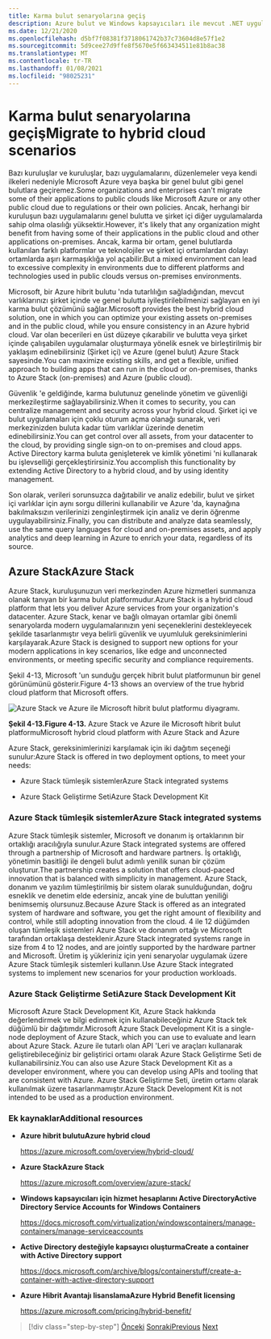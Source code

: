 ```yaml
---
title: Karma bulut senaryolarına geçiş
description: Azure bulut ve Windows kapsayıcıları ile mevcut .NET uygulamalarını modernleştirin | Karma bulut senaryolarına geçiş
ms.date: 12/21/2020
ms.openlocfilehash: d5bf7f08381f3718061742b37c73604d8e57f1e2
ms.sourcegitcommit: 5d9cee27d9ffe8f5670e5f663434511e81b8ac38
ms.translationtype: MT
ms.contentlocale: tr-TR
ms.lasthandoff: 01/08/2021
ms.locfileid: "98025231"
---
```

# <a name="migrate-to-hybrid-cloud-scenarios"></a><span data-ttu-id="716f7-103">Karma bulut senaryolarına geçiş</span><span class="sxs-lookup"><span data-stu-id="716f7-103">Migrate to hybrid cloud scenarios</span></span>

<span data-ttu-id="716f7-104">Bazı kuruluşlar ve kuruluşlar, bazı uygulamalarını, düzenlemeler veya kendi ilkeleri nedeniyle Microsoft Azure veya başka bir genel bulut gibi genel bulutlara geçiremez.</span><span class="sxs-lookup"><span data-stu-id="716f7-104">Some organizations and enterprises can't migrate some of their applications to public clouds like Microsoft Azure or any other public cloud due to regulations or their own policies.</span></span> <span data-ttu-id="716f7-105">Ancak, herhangi bir kuruluşun bazı uygulamalarını genel bulutta ve şirket içi diğer uygulamalarda sahip olma olasılığı yüksektir.</span><span class="sxs-lookup"><span data-stu-id="716f7-105">However, it's likely that any organization might benefit from having some of their applications in the public cloud and other applications on-premises.</span></span> <span data-ttu-id="716f7-106">Ancak, karma bir ortam, genel bulutlarda kullanılan farklı platformlar ve teknolojiler ve şirket içi ortamlardan dolayı ortamlarda aşırı karmaşıklığa yol açabilir.</span><span class="sxs-lookup"><span data-stu-id="716f7-106">But a mixed environment can lead to excessive complexity in environments due to different platforms and technologies used in public clouds versus on-premises environments.</span></span>

<span data-ttu-id="716f7-107">Microsoft, bir Azure hibrit bulutu 'nda tutarlılığın sağladığından, mevcut varlıklarınızı şirket içinde ve genel bulutta iyileştirilebilmenizi sağlayan en iyi karma bulut çözümünü sağlar.</span><span class="sxs-lookup"><span data-stu-id="716f7-107">Microsoft provides the best hybrid cloud solution, one in which you can optimize your existing assets on-premises and in the public cloud, while you ensure consistency in an Azure hybrid cloud.</span></span> <span data-ttu-id="716f7-108">Var olan becerileri en üst düzeye çıkarabilir ve bulutta veya şirket içinde çalışabilen uygulamalar oluşturmaya yönelik esnek ve birleştirilmiş bir yaklaşım edinebilirsiniz (Şirket içi) ve Azure (genel bulut) Azure Stack sayesinde.</span><span class="sxs-lookup"><span data-stu-id="716f7-108">You can maximize existing skills, and get a flexible, unified approach to building apps that can run in the cloud or on-premises, thanks to Azure Stack (on-premises) and Azure (public cloud).</span></span>

<span data-ttu-id="716f7-109">Güvenlik 'e geldiğinde, karma bulutunuz genelinde yönetim ve güvenliği merkezileştirme sağlayabilirsiniz.</span><span class="sxs-lookup"><span data-stu-id="716f7-109">When it comes to security, you can centralize management and security across your hybrid cloud.</span></span> <span data-ttu-id="716f7-110">Şirket içi ve bulut uygulamaları için çoklu oturum açma olanağı sunarak, veri merkezinizden buluta kadar tüm varlıklar üzerinde denetim edinebilirsiniz.</span><span class="sxs-lookup"><span data-stu-id="716f7-110">You can get control over all assets, from your datacenter to the cloud, by providing single sign-on to on-premises and cloud apps.</span></span> <span data-ttu-id="716f7-111">Active Directory karma buluta genişleterek ve kimlik yönetimi 'ni kullanarak bu işlevselliği gerçekleştirirsiniz.</span><span class="sxs-lookup"><span data-stu-id="716f7-111">You accomplish this functionality by extending Active Directory to a hybrid cloud, and by using identity management.</span></span>

<span data-ttu-id="716f7-112">Son olarak, verileri sorunsuzca dağıtabilir ve analiz edebilir, bulut ve şirket içi varlıklar için aynı sorgu dillerini kullanabilir ve Azure 'da, kaynağına bakılmaksızın verilerinizi zenginleştirmek için analiz ve derin öğrenme uygulayabilirsiniz.</span><span class="sxs-lookup"><span data-stu-id="716f7-112">Finally, you can distribute and analyze data seamlessly, use the same query languages for cloud and on-premises assets, and apply analytics and deep learning in Azure to enrich your data, regardless of its source.</span></span>

## <a name="azure-stack"></a><span data-ttu-id="716f7-113">Azure Stack</span><span class="sxs-lookup"><span data-stu-id="716f7-113">Azure Stack</span></span>

<span data-ttu-id="716f7-114">Azure Stack, kuruluşunuzun veri merkezinden Azure hizmetleri sunmanıza olanak tanıyan bir karma bulut platformudur.</span><span class="sxs-lookup"><span data-stu-id="716f7-114">Azure Stack is a hybrid cloud platform that lets you deliver Azure services from your organization's datacenter.</span></span> <span data-ttu-id="716f7-115">Azure Stack, kenar ve bağlı olmayan ortamlar gibi önemli senaryolarda modern uygulamalarınızın yeni seçeneklerini destekleyecek şekilde tasarlanmıştır veya belirli güvenlik ve uyumluluk gereksinimlerini karşılayarak.</span><span class="sxs-lookup"><span data-stu-id="716f7-115">Azure Stack is designed to support new options for your modern applications in key scenarios, like edge and unconnected environments, or meeting specific security and compliance requirements.</span></span>

<span data-ttu-id="716f7-116">Şekil 4-13, Microsoft 'un sunduğu gerçek hibrit bulut platformunun bir genel görünümünü gösterir.</span><span class="sxs-lookup"><span data-stu-id="716f7-116">Figure 4-13 shows an overview of the true hybrid cloud platform that Microsoft offers.</span></span>

![Azure Stack ve Azure ile Microsoft hibrit bulut platformu diyagramı.](./media/migrate-to-hybrid-cloud-scenarios/microsoft-hybrid-cloud-platform.png)

<span data-ttu-id="716f7-118">**Şekil 4-13.**</span><span class="sxs-lookup"><span data-stu-id="716f7-118">**Figure 4-13.**</span></span> <span data-ttu-id="716f7-119">Azure Stack ve Azure ile Microsoft hibrit bulut platformu</span><span class="sxs-lookup"><span data-stu-id="716f7-119">Microsoft hybrid cloud platform with Azure Stack and Azure</span></span>

<span data-ttu-id="716f7-120">Azure Stack, gereksinimlerinizi karşılamak için iki dağıtım seçeneği sunulur:</span><span class="sxs-lookup"><span data-stu-id="716f7-120">Azure Stack is offered in two deployment options, to meet your needs:</span></span>

- <span data-ttu-id="716f7-121">Azure Stack tümleşik sistemler</span><span class="sxs-lookup"><span data-stu-id="716f7-121">Azure Stack integrated systems</span></span>

- <span data-ttu-id="716f7-122">Azure Stack Geliştirme Seti</span><span class="sxs-lookup"><span data-stu-id="716f7-122">Azure Stack Development Kit</span></span>

### <a name="azure-stack-integrated-systems"></a><span data-ttu-id="716f7-123">Azure Stack tümleşik sistemler</span><span class="sxs-lookup"><span data-stu-id="716f7-123">Azure Stack integrated systems</span></span>

<span data-ttu-id="716f7-124">Azure Stack tümleşik sistemler, Microsoft ve donanım iş ortaklarının bir ortaklığı aracılığıyla sunulur.</span><span class="sxs-lookup"><span data-stu-id="716f7-124">Azure Stack integrated systems are offered through a partnership of Microsoft and hardware partners.</span></span> <span data-ttu-id="716f7-125">İş ortaklığı, yönetimin basitliği ile dengeli bulut adımlı yenilik sunan bir çözüm oluşturur.</span><span class="sxs-lookup"><span data-stu-id="716f7-125">The partnership creates a solution that offers cloud-paced innovation that is balanced with simplicity in management.</span></span> <span data-ttu-id="716f7-126">Azure Stack, donanım ve yazılım tümleştirilmiş bir sistem olarak sunulduğundan, doğru esneklik ve denetim elde edersiniz, ancak yine de buluttan yeniliği benimsemiş olursunuz.</span><span class="sxs-lookup"><span data-stu-id="716f7-126">Because Azure Stack is offered as an integrated system of hardware and software, you get the right amount of flexibility and control, while still adopting innovation from the cloud.</span></span> <span data-ttu-id="716f7-127">4 ile 12 düğümden oluşan tümleşik sistemleri Azure Stack ve donanım ortağı ve Microsoft tarafından ortaklaşa desteklenir.</span><span class="sxs-lookup"><span data-stu-id="716f7-127">Azure Stack integrated systems range in size from 4 to 12 nodes, and are jointly supported by the hardware partner and Microsoft.</span></span> <span data-ttu-id="716f7-128">Üretim iş yükleriniz için yeni senaryolar uygulamak üzere Azure Stack tümleşik sistemleri kullanın.</span><span class="sxs-lookup"><span data-stu-id="716f7-128">Use Azure Stack integrated systems to implement new scenarios for your production workloads.</span></span>

### <a name="azure-stack-development-kit"></a><span data-ttu-id="716f7-129">Azure Stack Geliştirme Seti</span><span class="sxs-lookup"><span data-stu-id="716f7-129">Azure Stack Development Kit</span></span>

<span data-ttu-id="716f7-130">Microsoft Azure Stack Development Kit, Azure Stack hakkında değerlendirmek ve bilgi edinmek için kullanabileceğiniz Azure Stack tek düğümlü bir dağıtımdır.</span><span class="sxs-lookup"><span data-stu-id="716f7-130">Microsoft Azure Stack Development Kit is a single-node deployment of Azure Stack, which you can use to evaluate and learn about Azure Stack.</span></span> <span data-ttu-id="716f7-131">Azure ile tutarlı olan API 'Leri ve araçları kullanarak geliştirebileceğiniz bir geliştirici ortamı olarak Azure Stack Geliştirme Seti de kullanabilirsiniz.</span><span class="sxs-lookup"><span data-stu-id="716f7-131">You can also use Azure Stack Development Kit as a developer environment, where you can develop using APIs and tooling that are consistent with Azure.</span></span> <span data-ttu-id="716f7-132">Azure Stack Geliştirme Seti, üretim ortamı olarak kullanılmak üzere tasarlanmamıştır.</span><span class="sxs-lookup"><span data-stu-id="716f7-132">Azure Stack Development Kit is not intended to be used as a production environment.</span></span>

### <a name="additional-resources"></a><span data-ttu-id="716f7-133">Ek kaynaklar</span><span class="sxs-lookup"><span data-stu-id="716f7-133">Additional resources</span></span>

- <span data-ttu-id="716f7-134">**Azure hibrit bulutu**</span><span class="sxs-lookup"><span data-stu-id="716f7-134">**Azure hybrid cloud**</span></span>

    <https://azure.microsoft.com/overview/hybrid-cloud/>

- <span data-ttu-id="716f7-135">**Azure Stack**</span><span class="sxs-lookup"><span data-stu-id="716f7-135">**Azure Stack**</span></span>

    <https://azure.microsoft.com/overview/azure-stack/>

- <span data-ttu-id="716f7-136">**Windows kapsayıcıları için hizmet hesaplarını Active Directory**</span><span class="sxs-lookup"><span data-stu-id="716f7-136">**Active Directory Service Accounts for Windows Containers**</span></span>

    <https://docs.microsoft.com/virtualization/windowscontainers/manage-containers/manage-serviceaccounts>

- <span data-ttu-id="716f7-137">**Active Directory desteğiyle kapsayıcı oluşturma**</span><span class="sxs-lookup"><span data-stu-id="716f7-137">**Create a container with Active Directory support**</span></span>

    <https://docs.microsoft.com/archive/blogs/containerstuff/create-a-container-with-active-directory-support>

- <span data-ttu-id="716f7-138">**Azure Hibrit Avantajı lisanslama**</span><span class="sxs-lookup"><span data-stu-id="716f7-138">**Azure Hybrid Benefit licensing**</span></span>

    <https://azure.microsoft.com/pricing/hybrid-benefit/>

>[!div class="step-by-step"]
><span data-ttu-id="716f7-139">[Önceki](life-cycle-ci-cd-pipelines-devops-tools.md) 
> [Sonraki](../walkthroughs-technical-get-started-overview.md)</span><span class="sxs-lookup"><span data-stu-id="716f7-139">[Previous](life-cycle-ci-cd-pipelines-devops-tools.md)
[Next](../walkthroughs-technical-get-started-overview.md)</span></span>
